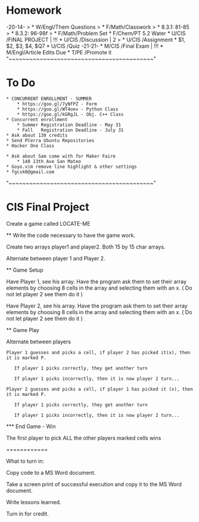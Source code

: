 # Homework
-20-14-
    > * W/Engl/Them Questions
    > * F/Math/Classwork
    >     * 8.3.1: 81-85
    >     * 8.3.2: 96-98f
    > * F/Math/Problem Set
    * F/Chem/PT 5.2 Water
    * U/CIS /FINAL PROJECT | !!!
    * U/CIS /Discussion | 2
    > * U/CIS /Assignment
        * $1, $2, $3, $4, $Q7
    * U/CIS /Quiz
-21-21-
    * M/CIS /Final Exam | !!!
    * M/Engl/Article Edits Due
    * T/PE  /Promote it
"~~~~~~~~~~~~~~~~~~~~~~~~~~~~~~~~~~~~~~~~~~"
# To Do
    * CONCURRENT ENROLLMENT - SUMMER
        * https://goo.gl/7yNfPZ - Form
        * https://goo.gl/WT4oev - Python Class
        * https://goo.gl/kGRgJL - Obj. C++ Class
    * Concurrent enrollment
        * Summer Registration Deadline - May 31
        * Fall   Registration Deadline - July 31
    * Ask about 130 credits
    * Send PCerra Ubuntu Repositories
    * Hacker One Class

    * Ask about Sam come with for Maker Faire
        * 140 13th Ave San Mateo
    * Goyo.vim remove line highlight & other settings
    * fgcsk0@gmail.com
"~~~~~~~~~~~~~~~~~~~~~~~~~~~~~~~~~~~~~~~~~~"
# CIS Final Project
Create a game called LOCATE-ME

** Write the code necessary to have the game work.

Create two arrays  player1 and player2. Both 15 by 15 char arrays.

Alternate between player 1 and Player 2.

** Game Setup

Have Player 1, see his array. Have the program ask them to set their array elements by choosing 8 cells in the array and selecting them with an x. ( Do not let player 2 see them do it )

Have Player 2, see his array. Have the program ask them to set their array elements by choosing 8 cells in the array and selecting them with an x. ( Do not let player 2 see them do it )

** Game Play

Alternate between players

    Player 1 guesses and picks a cell, if player 2 has picked it(x), then it is marked P.

       If player 1 picks correctly, they get another turn

       If player 1 picks incorrectly, then it is now player 2 turn...

    Player 2 guesses and picks a cell, if player 1 has picked it (x), then it is marked P.

       If player 1 picks correctly, they get another turn

       If player 1 picks incorrectly, then it is now player 2 turn...

*** End Game - Win

The first player to pick ALL the other players marked cells wins



============

What to turn in:

Copy code to a MS Word document.

Take a screen print of successful execution and copy it to the MS Word document.

Write lessons learned.

Turn in for credit.
